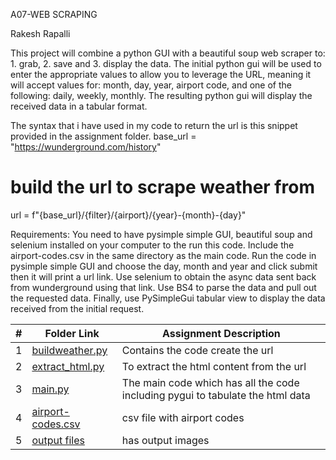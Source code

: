 A07-WEB SCRAPING

Rakesh Rapalli

This project will combine a python GUI with a beautiful soup web scraper to: 1. grab, 2. save and 3. display the data. The initial python gui will be used to enter the appropriate values to allow you to leverage the URL, meaning it will accept values for: month, day, year, airport code, and one of the following: daily, weekly, monthly. The resulting python gui will display the received data in a tabular format.

The syntax that i have used in my code to return the url is this snippet provided in the assignment folder.
base_url = "https://wunderground.com/history"
# build the url to scrape weather from
url = f"{base_url}/{filter}/{airport}/{year}-{month}-{day}"

Requirements:
You need to have pysimple simple GUI, beautiful soup and selenium installed on your computer to the run this code.
Include the airport-codes.csv in the same directory as the main code.
Run the code in pysimple simple GUI and choose the day, month and year and click submit then it will print a url link.
Use selenium to obtain the async data sent back from wunderground using that link.
Use BS4 to parse the data and pull out the requested data.
Finally, use PySimpleGui tabular view to display the data received from the initial request.


|   #   | Folder Link | Assignment Description |
| :---: | ----------- | ---------------------- |
|   1   | [buildweather.py](https://github.com/RakeshRapalli6/4883-Software-Tools/blob/main/Assignments/A07/buildweather.py) | Contains the code create the url |
|   2   | [extract_html.py](https://github.com/RakeshRapalli6/4883-Software-Tools/blob/main/Assignments/A07/extract_html.py) | To extract the html content from the url
|   3   | [main.py](https://github.com/RakeshRapalli6/4883-Software-Tools/blob/main/Assignments/A07/main.py) |The main code which has all the code including pygui to tabulate the html data
|   4   | [airport-codes.csv](https://github.com/RakeshRapalli6/4883-Software-Tools/blob/main/Assignments/A07/airport-codes.csv)| csv file with airport codes
|   5   | [output files](https://github.com/RakeshRapalli6/4883-Software-Tools/tree/main/Assignments/A07/Output%20files)| has output images 


